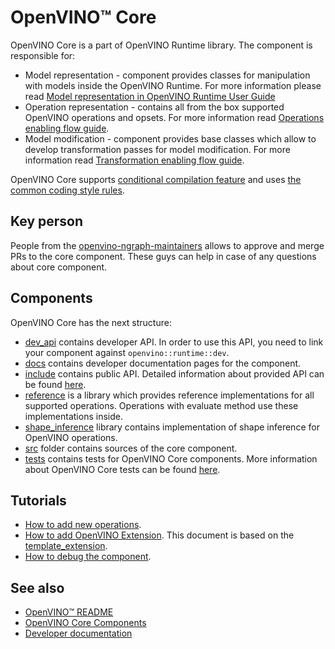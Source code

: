 # OpenVINO™ Core

OpenVINO Core is a part of OpenVINO Runtime library.
The component is responsible for:
 * Model representation - component provides classes for manipulation with models inside the OpenVINO Runtime. For more information please read [Model representation in OpenVINO Runtime User Guide](https://docs.openvino.ai/2025/openvino-workflow/running-inference/model-representation.html)
 * Operation representation - contains all from the box supported OpenVINO operations and opsets. For more information read [Operations enabling flow guide](./docs/operation_enabling_flow.md).
 * Model modification - component provides base classes which allow to develop transformation passes for model modification. For more information read [Transformation enabling flow guide](#todo).

OpenVINO Core supports [conditional compilation feature](../../docs/dev/conditional_compilation.md) and uses [the common coding style rules](../../docs/dev/coding_style.md).

## Key person

People from the [openvino-ngraph-maintainers](https://github.com/orgs/openvinotoolkit/teams/openvino-ngraph-maintainers) allows to approve and merge PRs to the core component. These guys can help in case of any questions about core component.

## Components

OpenVINO Core has the next structure:
 * [dev_api](./dev_api) contains developer API. In order to use this API, you need to link your component against `openvino::runtime::dev`.
 * [docs](./docs) contains developer documentation pages for the component.
 * [include](./include) contains public API. Detailed information about provided API can be found [here](./docs/api_details.md).
 * [reference](./reference) is a library which provides reference implementations for all supported operations. Operations with evaluate method use these implementations inside.
 * [shape_inference](./shape_inference) library contains implementation of shape inference for OpenVINO operations.
 * [src](./src) folder contains sources of the core component.
 * [tests](./tests) contains tests for OpenVINO Core components. More information about OpenVINO Core tests can be found [here](./docs/tests.md).

## Tutorials

 * [How to add new operations](./docs/operation_enabling_flow.md).
 * [How to add OpenVINO Extension](https://docs.openvino.ai/2025/documentation/openvino-extensibility.html). This document is based on the [template_extension](./template_extension/new/).
 * [How to debug the component](./docs/debug_capabilities.md).

## See also
 * [OpenVINO™ README](../../README.md)
 * [OpenVINO Core Components](../README.md)
 * [Developer documentation](../../docs/dev/index.md)
